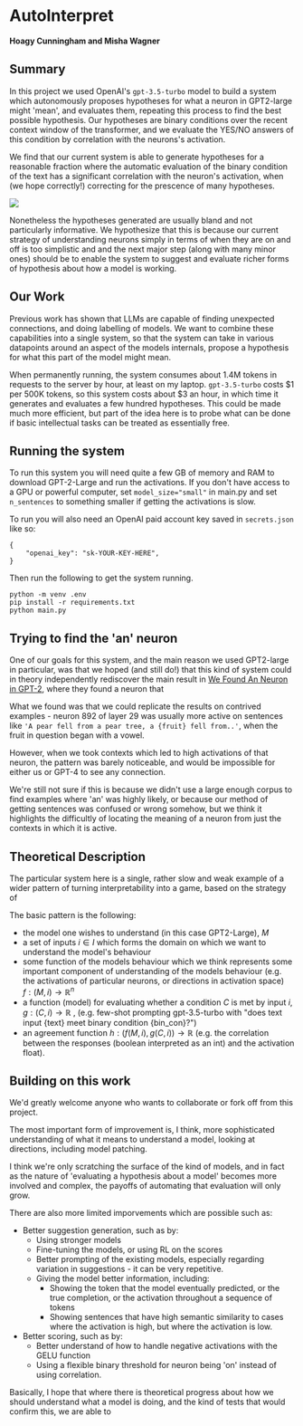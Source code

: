 # AutoInterpret

**Hoagy Cunningham and Misha Wagner**

## Summary

In this project we used OpenAI's `gpt-3.5-turbo` model to build a system which autonomously proposes hypotheses for what a neuron in GPT2-large might 'mean', and evaluates them, repeating this process to find the best possible hypothesis. Our hypotheses are binary conditions over the recent context window of the transformer, and we evaluate the YES/NO answers of this condition by correlation with the neurons's activation.

We find that our current system is able to generate hypotheses for a reasonable fraction where the automatic evaluation of the binary condition of the text has a significant correlation with the neuron's activation, when (we hope correctly!) correcting for the prescence of many hypotheses.

![](./public_graphs/top_conditions_40.png)

Nonetheless the hypotheses generated are usually bland and not particularly informative. We hypothesize that this is because our current strategy of understanding neurons simply in terms of when they are on and off is too simplistic and and the next major step (along with many minor ones) should be to enable the system to suggest and evaluate richer forms of hypothesis about how a model is working.

## Our Work

Previous work has shown that LLMs are capable of finding unexpected connections, and doing labelling of models. We want to combine these capabilities into a single system, so that the system can take in various datapoints around an aspect of the models internals, propose a hypothesis for what this part of the model might mean.

When permanently running, the system consumes about 1.4M tokens in requests to the server by hour, at least on my laptop. `gpt-3.5-turbo` costs $1 per 500K tokens, so this system costs about $3 an hour, in which time it generates and evaluates a few hundred hypotheses. This could be made much more efficient, but part of the idea here is to probe what can be done if basic intellectual tasks can be treated as essentially free.

## Running the system

To run this system you will need quite a few GB of memory and RAM to download GPT-2-Large and run the activations. If you don't have access to a GPU or powerful computer, set `model_size="small"` in main.py and set `n_sentences` to something smaller if getting the activations is slow.

To run you will also need an OpenAI paid account key saved in `secrets.json` like so:

```
{
    "openai_key": "sk-YOUR-KEY-HERE",
}
```

Then run the following to get the system running. 
```
python -m venv .env 
pip install -r requirements.txt
python main.py
```

## Trying to find the 'an' neuron

One of our goals for this system, and the main reason we used GPT2-large in particular, was that we hoped (and still do!) that this kind of system could in theory independently rediscover the main result in [We Found An Neuron in GPT-2](https://www.lesswrong.com/posts/cgqh99SHsCv3jJYDS/we-found-an-neuron-in-gpt-2), where they found a neuron that 

What we found was that we could replicate the results on contrived examples - neuron 892 of layer 29 was usually more active on sentences like `'A pear fell from a pear tree, a {fruit} fell from..'`, when the fruit in question began with a vowel. 

However, when we took contexts which led to high activations of that neuron, the pattern was barely noticeable, and would be impossible for either us or GPT-4 to see any connection.

We're still not sure if this is because we didn't use a large enough corpus to find examples where 'an' was highly likely, or because our method of getting sentences was confused or wrong somehow, but we think it highlights the difficultly of locating the meaning of a neuron from just the contexts in which it is active.

## Theoretical Description
The particular system here is a single, rather slow and weak example of a wider pattern of turning interpretability into a game, based on the strategy of 

The basic pattern is the following:

- the model one wishes to understand (in this case GPT2-Large), $M$ 
- a set of inputs $i\in I$ which forms the domain on which we want to understand the model's behaviour
- some function of the models behaviour which we think represents some important component of understanding of the models behaviour (e.g. the activations of particular neurons, or directions in activation space) $f: (M, i) \rightarrow \mathbb{R}^n$
- a function (model) for evaluating whether a condition $C$ is met by input $i$, $g: (C, i)\rightarrow \mathbb{R}$ , (e.g. few-shot prompting gpt-3.5-turbo with "does text input {text} meet binary condition {bin_con}?")
- an agreement function $h: (f(M, i), g(C, i)) \rightarrow \mathbb{R}$ (e.g. the correlation between the responses (boolean interpreted as an int) and the activation float). 

## Building on this work

We'd greatly welcome anyone who wants to collaborate or fork off from this project. 

The most important form of improvement is, I think, more sophisticated understanding of what it means to understand a model, looking at directions, including model patching. 

I think we're only scratching the surface of the kind of models, and in fact as the nature of 'evaluating a hypothesis about a model' becomes more involved and complex, the payoffs of automating that evaluation will only grow.

There are also more limited imporvements which are possible such as:

- Better suggestion generation, such as by:
    - Using stronger models
    - Fine-tuning the models, or using RL on the scores
    - Better prompting of the existing models, especially regarding variation in suggestions - it can be very repetitive.
    - Giving the model better information, including:
        - Showing the token that the model eventually predicted, or the true completion, or the activation throughout a sequence of tokens
        - Showing sentences that have high semantic similarity to cases where the activation is high, but where the activation is low.
- Better scoring, such as by:
    - Better understand of how to handle negative activations with the GELU function
    - Using a flexible binary threshold for neuron being 'on' instead of using correlation.

Basically, I hope that where there is theoretical progress about how we should understand what a model is doing, and the kind of tests that would confirm this, we are able to 

